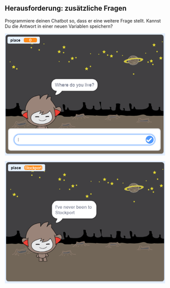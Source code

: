 ## Herausforderung: zusätzliche Fragen

Programmiere deinen Chatbot so, dass er eine weitere Frage stellt. Kannst Du die Antwort in einer neuen Variablen speichern?

![Zusätzliche Fragen](images/chatbot-question1.png)

![Zusätzliche Fragen](images/chatbot-question2.png)